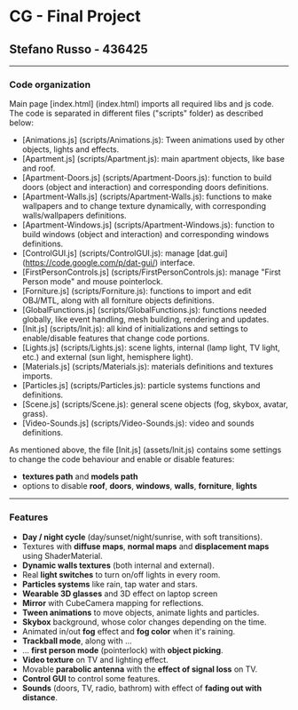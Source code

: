 CG - Final Project
==============
Stefano Russo - 436425
------------------------------
---

### Code organization

Main page [index.html] (index.html) imports all required libs and js code. The code is separated in different files ("scripts" folder) as described below:

* [Animations.js] (scripts/Animations.js): Tween animations used by other objects, lights and effects.
* [Apartment.js] (scripts/Apartment.js): main apartment objects, like base and roof.
* [Apartment-Doors.js] (scripts/Apartment-Doors.js): function to build doors (object and interaction) and corresponding doors definitions.
* [Apartment-Walls.js] (scripts/Apartment-Walls.js): functions to make wallpapers and to change texture dynamically, with corresponding walls/wallpapers definitions.
* [Apartment-Windows.js] (scripts/Apartment-Windows.js): function to build windows (object and interaction) and corresponding windows definitions.
* [ControlGUI.js] (scripts/ControlGUI.js): manage [dat.gui] (https://code.google.com/p/dat-gui/) interface.
* [FirstPersonControls.js] (scripts/FirstPersonControls.js): manage "First Person mode" and mouse pointerlock.
* [Forniture.js] (scripts/Forniture.js): functions to import and edit OBJ/MTL, along with all forniture objects definitions.
* [GlobalFunctions.js] (scripts/GlobalFunctions.js): functions needed globally, like event handling, mesh building, rendering and updates.
* [Init.js] (scripts/Init.js): all kind of initializations and settings to enable/disable features that change code portions.
* [Lights.js] (scripts/Lights.js): scene lights, internal (lamp light, TV light, etc.) and external (sun light, hemisphere light).
* [Materials.js] (scripts/Materials.js): materials definitions and textures imports.
* [Particles.js] (scripts/Particles.js): particle systems functions and definitions.
* [Scene.js] (scripts/Scene.js): general scene objects (fog, skybox, avatar, grass).
* [Video-Sounds.js] (scripts/Video-Sounds.js): video and sounds definitions.

As mentioned above, the file [Init.js] (assets/Init.js) contains some settings to change the code behaviour and enable or disable features:

* **textures path** and **models path**
* options to disable **roof**, **doors**, **windows**, **walls**, **forniture**, **lights**

---

### Features
* **Day / night cycle** (day/sunset/night/sunrise, with soft transitions).
* Textures with **diffuse maps**, **normal maps** and **displacement maps** using ShaderMaterial.
* **Dynamic walls textures** (both internal and external).
* Real **light switches** to turn on/off lights in every room.
* **Particles systems** like rain, tap water and stars.
* **Wearable 3D glasses** and 3D effect on laptop screen
* **Mirror** with CubeCamera mapping for reflections.
* **Tween animations** to move objects, animate lights and particles.
* **Skybox** background, whose color changes depending on the time.
* Animated in/out **fog** effect and **fog color** when it's raining.
* **Trackball mode**, along with ...
* ... **first person mode** (pointerlock) with **object picking**.
* **Video texture** on TV and lighting effect.
* Movable **parabolic antenna** with the **effect of signal loss** on TV.
* **Control GUI** to control some features.
* **Sounds** (doors, TV, radio, bathrom) with effect of  **fading out with distance**.